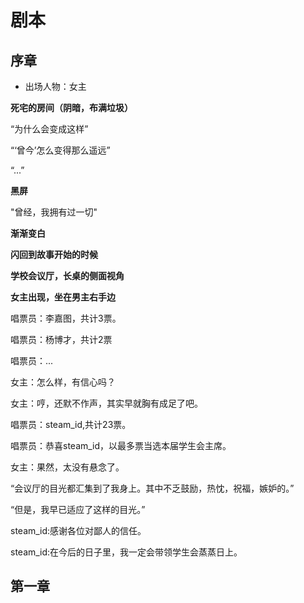 # 剧本
## 序章
+ 出场人物：女主

**死宅的房间（阴暗，布满垃圾）**

“为什么会变成这样”

“‘曾今’怎么变得那么遥远”

“...”

**黑屏**

"曾经，我拥有过一切"

**渐渐变白**

**闪回到故事开始的时候**

**学校会议厅，长桌的侧面视角**

**女主出现，坐在男主右手边**

唱票员：李嘉图，共计3票。

唱票员：杨博才，共计2票

唱票员：...

女主：怎么样，有信心吗？

女主：哼，还默不作声，其实早就胸有成足了吧。

唱票员：steam_id,共计23票。

唱票员：恭喜steam_id，以最多票当选本届学生会主席。

女主：果然，太没有悬念了。

“会议厅的目光都汇集到了我身上。其中不乏鼓励，热忱，祝福，嫉妒的。”

“但是，我早已适应了这样的目光。”

steam_id:感谢各位对鄙人的信任。

steam_id:在今后的日子里，我一定会带领学生会蒸蒸日上。

## 第一章

